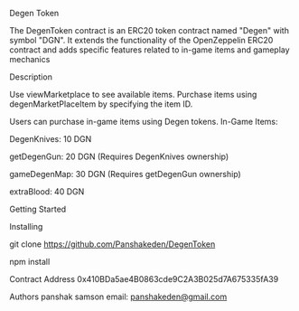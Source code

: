 Degen Token


The DegenToken contract is an ERC20 token contract named "Degen" with symbol "DGN". It extends the functionality of the OpenZeppelin ERC20 contract and adds specific features related to in-game items and gameplay mechanics

Description

Use viewMarketplace to see available items.
Purchase items using degenMarketPlaceItem by specifying the item ID.

Users can purchase in-game items using Degen tokens.
In-Game Items:

DegenKnives: 10 DGN

getDegenGun: 20 DGN (Requires DegenKnives ownership)

gameDegenMap: 30 DGN (Requires getDegenGun ownership)

extraBlood: 40 DGN

Getting Started

Installing

git clone https://github.com/Panshakeden/DegenToken

npm install

Contract Address
0x410BDa5ae4B0863cde9C2A3B025d7A675335fA39

Authors
panshak samson email: panshakeden@gmail.com



